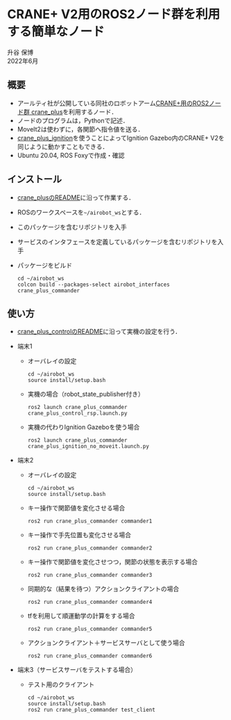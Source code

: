 # CRANE+ V2用のROS2ノード群を利用する簡単なノード

升谷 保博  
2022年6月  

## 概要

- アールティ社が公開している同社のロボットアーム[CRANE+用のROS2ノード群 crane_plus](https://github.com/rt-net/crane_plus)を利用するノード．
- ノードのプログラムは，Pythonで記述．
- MoveIt2は使わずに，各関節へ指令値を送る．
- [crane_plus_ignition](https://github.com/rt-net/crane_plus/tree/master/crane_plus_ignition)を使うことによってIgnition Gazebo内のCRANE+ V2を同じように動かすこともできる．
- Ubuntu 20.04, ROS Foxyで作成・確認

## インストール

- [crane_plusのREADME](https://github.com/rt-net/crane_plus/blob/master/README.md)に沿って作業する．

- ROSのワークスペースを`~/airobot_ws`とする．

- このパッケージを含むリポジトリを入手
- サービスのインタフェースを定義しているパッケージを含むリポジトリを入手
- パッケージをビルド
  ```
  cd ~/airobot_ws
  colcon build --packages-select airobot_interfaces crane_plus_commander
  ```

## 使い方

- [crane_plus_controlのREADME](https://github.com/rt-net/crane_plus/blob/master/crane_plus_control/README.md)に沿って実機の設定を行う．

- 端末1
  - オーバレイの設定
    ```
    cd ~/airobot_ws
    source install/setup.bash
    ```

  - 実機の場合（robot_state_publisher付き）
    ```
    ros2 launch crane_plus_commander crane_plus_control_rsp.launch.py
    ```
  - 実機の代わりIgnition Gazeboを使う場合
    ```
    ros2 launch crane_plus_commander crane_plus_ignition_no_moveit.launch.py 
    ```

- 端末2
  - オーバレイの設定
    ```
    cd ~/airobot_ws
    source install/setup.bash
    ```
  - キー操作で関節値を変化させる場合
    ```
    ros2 run crane_plus_commander commander1
    ```

  - キー操作で手先位置も変化させる場合
    ```
    ros2 run crane_plus_commander commander2
    ```

  - キー操作で関節値を変化させつつ，関節の状態を表示する場合
    ```
    ros2 run crane_plus_commander commander3
    ```

  - 同期的な（結果を待つ）アクションクライアントの場合
    ```
    ros2 run crane_plus_commander commander4
    ```

  - tfを利用して順運動学の計算をする場合
    ```
    ros2 run crane_plus_commander commander5
    ```

  - アクションクライアント＋サービスサーバとして使う場合
    ```
    ros2 run crane_plus_commander commander6
    ```

- 端末3（サービスサーバをテストする場合）
  - テスト用のクライアント
    ```
    cd ~/airobot_ws
    source install/setup.bash
    ros2 run crane_plus_commander test_client
    ```

